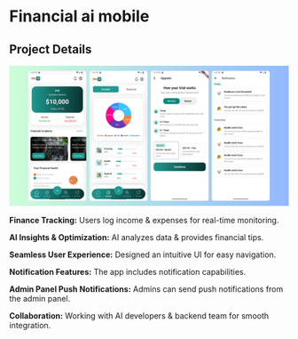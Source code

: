 # Financial ai mobile

## Project Details

![Finance AI Cover](assets/finance_ai_cover.png)

**Finance Tracking:** Users log income & expenses for real-time monitoring.

**AI Insights & Optimization:** AI analyzes data & provides financial tips.

**Seamless User Experience:** Designed an intuitive UI for easy navigation.

**Notification Features:** The app includes notification capabilities.

**Admin Panel Push Notifications:** Admins can send push notifications from the admin panel.

**Collaboration:** Working with AI developers & backend team for smooth integration.